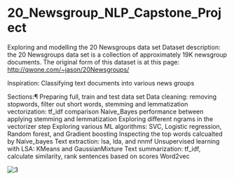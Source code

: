 # 20_Newsgroup_NLP_Capstone_Project

Exploring and modelling the 20 Newsgroups data set
Dataset description:
the 20 Newsgroups data set is a collection of approximately 19K newsgroup documents. The original form of this dataset is at this page: http://qwone.com/~jason/20Newsgroups/

Inspiration:
Classifying text documents into various news groups

Sections:¶
Preparing full, train and test data set
Data cleaning: removing stopwords, filter out short words, stemming and lemmatization
vectorization: tf_idf
comparison Naive_Bayes performance between applying stemming and lemmatization
Exploring different ngrams in the vectorizer step
Exploring various ML algorithms: SVC, Logistic regression, Random forest, and Gradient boosting
Inspecting the top words calcualted by Naive_bayes
Text extraction: lsa, lda, and nnmf
Unsupervised learning with LSA: KMeans and GaussianMixture
Text summarization: tf_idf, calculate similarity, rank sentences based on scores
Word2vec

![3](https://user-images.githubusercontent.com/46268295/71006956-ce3fb700-20ab-11ea-97c3-2827a29d253c.png)
